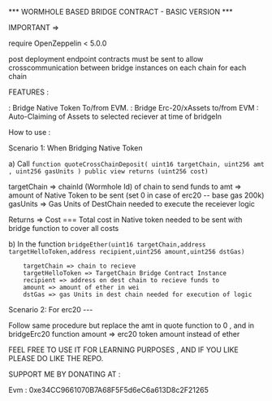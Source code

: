 *** WORMHOLE BASED BRIDGE CONTRACT - BASIC VERSION ***

IMPORTANT => 

require OpenZeppelin < 5.0.0 

post deployment endpoint contracts must be sent to allow crosscommunication between bridge instances on each chain for each chain

FEATURES :

: Bridge Native Token To/from EVM.
: Bridge Erc-20/xAssets to/from EVM
: Auto-Claiming of Assets to selected reciever at time of bridgeIn



How to use :

Scenario 1: When Bridging Native Token 

  a) Call ```function quoteCrossChainDeposit(
        uint16 targetChain,
        uint256 amt ,
        uint256 gasUnits
    ) public view returns (uint256 cost)``` 

  targetChain => chainId (Wormhole Id) of chain to send funds to 
  amt => amount of Native Token to be sent (set 0 in case of erc20 -- base gas 200k)
  gasUnits => Gas Units of DestChain needed to execute the receiever logic 

  Returns => Cost === Total cost in Native token needed to be sent with bridge function to cover all costs


  b) In the function ```bridgeEther(uint16 targetChain,address targetHelloToken,address recipient,uint256 amount,uint256 dstGas) ```
      
        targetChain => chain to recieve
        targetHelloToken => TargetChain Bridge Contract Instance
        recipient => address on dest chain to recieve funds to
        amount => amount of ether in wei 
        dstGas => gas Units in dest chain needed for execution of logic

Scenario 2: For erc20 --- 

  Follow same procedure but replace the amt in quote function to 0 , and in bridgeErc20 function amount => erc20 token amount instead of ether



FEEL FREE TO USE IT FOR LEARNING PURPOSES , AND IF YOU LIKE PLEASE DO LIKE THE REPO.

SUPPORT ME BY DONATING AT : 

Evm : 0xe34CC9661070B7A68F5F5d6eC6a613D8c2F21265
